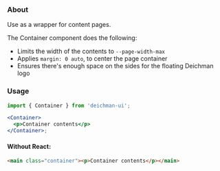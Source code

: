 ### About

Use as a wrapper for content pages.

The Container component does the following:

- Limits the width of the contents to `--page-width-max`
- Applies `margin: 0 auto`, to center the page container
- Ensures there's enough space on the sides for the floating Deichman logo

### Usage

```jsx
import { Container } from 'deichman-ui';

<Container>
  <p>Container contents</p>
</Container>;
```

#### Without React:

```html
<main class="container"><p>Container contents</p></main>
```

